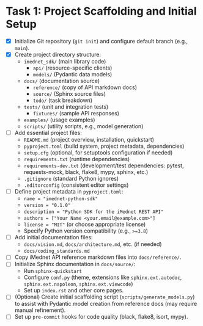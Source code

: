 <!-- filepath: c:\Users\FrederickdeRuiter\Documents\GitHub\imednet-python-sdk\docs\todo\01_project_scaffolding.md -->
# Task 1: Project Scaffolding and Initial Setup

- [x] Initialize Git repository (`git init`) and configure default branch (e.g., `main`).
- [x] Create project directory structure:
  - `imednet_sdk/` (main library code)
    - `api/` (resource-specific clients)
    - `models/` (Pydantic data models)
  - `docs/` (documentation source)
    - `reference/` (copy of API markdown docs)
    - `source/` (Sphinx source files)
    - `todo/` (task breakdown)
  - `tests/` (unit and integration tests)
    - `fixtures/` (sample API responses)
  - `examples/` (usage examples)
  - `scripts/` (utility scripts, e.g., model generation)
- [ ] Add essential project files:
  - `README.md` (project overview, installation, quickstart)
  - `pyproject.toml` (build system, project metadata, dependencies)
  - `setup.cfg` (optional, for setuptools configuration if needed)
  - `requirements.txt` (runtime dependencies)
  - `requirements-dev.txt` (development/test dependencies: pytest, requests-mock, black, flake8, mypy, sphinx, etc.)
  - `.gitignore` (standard Python ignores)
  - `.editorconfig` (consistent editor settings)
- [ ] Define project metadata in `pyproject.toml`:
  - `name = "imednet-python-sdk"`
  - `version = "0.1.0"`
  - `description = "Python SDK for the iMednet REST API"`
  - `authors = ["Your Name <your.email@example.com>"]`
  - `license = "MIT"` (or choose appropriate license)
  - Specify Python version compatibility (e.g., `>=3.8`)
- [ ] Add initial documentation files:
  - `docs/vision.md`, `docs/architecture.md`, etc. (if needed)
  - `docs/coding_standards.md`
- [ ] Copy iMednet API reference markdown files into `docs/reference/`.
- [ ] Initialize Sphinx documentation in `docs/source/`:
  - Run `sphinx-quickstart`
  - Configure `conf.py` (theme, extensions like `sphinx.ext.autodoc`, `sphinx.ext.napoleon`, `sphinx.ext.viewcode`)
  - Set up `index.rst` and other core pages.
- [ ] (Optional) Create initial scaffolding script (`scripts/generate_models.py`) to assist with Pydantic model creation from reference docs (may require manual refinement).
- [ ] Set up `pre-commit` hooks for code quality (black, flake8, isort, mypy).
